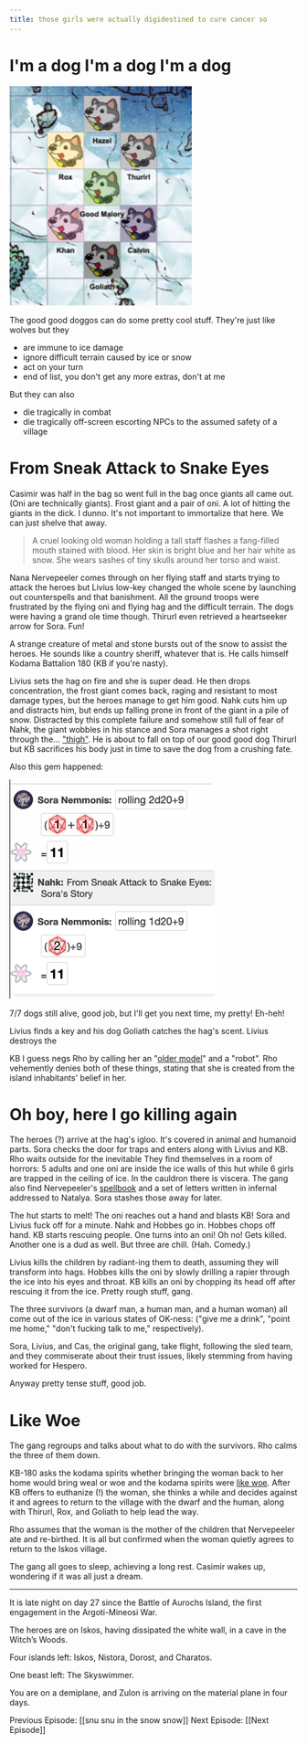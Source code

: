 ```yaml
---
title: those girls were actually digidestined to cure cancer so
---
```


# I'm a dog I'm a dog I'm a dog

![Sled team](assets/sleddogs.png)

The good good doggos can do some pretty cool stuff. They're just like wolves but they 

- are immune to ice damage
- ignore difficult terrain caused by ice or snow
- act on your turn
- end of list, you don't get any more extras, don't at me

But they can also

- die tragically in combat
- die tragically off-screen escorting NPCs to the assumed safety of a village

# From Sneak Attack to Snake Eyes

Casimir was half in the bag so went full in the bag once giants all came out. (Oni are technically giants). Frost giant and a pair of oni. A lot of hitting the giants in the dick. I dunno. It's not important to immortalize that here. We can just shelve that away. 

> A cruel looking old woman holding a tall staff flashes a fang-filled mouth stained with blood. Her skin is bright blue and her hair white as snow. She wears sashes of tiny skulls around her torso and waist. 

Nana Nervepeeler comes through on her flying staff and starts trying to attack the heroes but Livius low-key changed the whole scene by launching out counterspells and that banishment. All the ground troops were frustrated by the flying oni and flying hag and the difficult terrain. The dogs were having a grand ole time though. Thirurl even retrieved a heartseeker arrow for Sora. Fun!

A strange creature of metal and stone bursts out of the snow to assist the heroes. He sounds like a country sheriff, whatever that is. He calls himself Kodama Battalion 180 (KB if you're nasty).

Livius sets the hag on fire and she is super dead. He then drops concentration, the frost giant comes back, raging and resistant to most damage types, but the heroes manage to get him good. Nahk cuts him up and distracts him, but ends up falling prone in front of the giant in a pile of snow. Distracted by this complete failure and somehow still full of fear of Nahk, the giant wobbles in his stance and Sora manages a shot right through the... ["thigh"](https://en.wikipedia.org/wiki/Dolorous_Stroke). He is about to fall on top of our good good dog Thirurl but KB sacrifices his body just in time to save the dog from a crushing fate. 

Also this gem happened:

![Classic Sora](assets/classicsora.png)

7/7 dogs still alive, good job, but I'll get you next time, my pretty! Eh-heh!

Livius finds a key and his dog Goliath catches the hag's scent. Livius destroys the 

KB I guess negs Rho by calling her an "[older model](https://giphy.com/gifs/26FfatYdPS04FLswU/html5)" and a "robot". Rho vehemently denies both of these things, stating that she is created from the island inhabitants' belief in her.

# Oh boy, here I go killing again

The heroes (?) arrive at the hag's igloo. It's covered in animal and humanoid parts. Sora checks the door for traps and enters along with Livius and KB. Rho waits outside for the inevitable They find themselves in a room of horrors: 5 adults and one oni are inside the ice walls of this hut while 6 girls are trapped in the ceiling of ice. In the cauldron there is viscera. The gang also find Nervepeeler's [spellbook](https://www.dndbeyond.com/monsters/bheur-hag) and a set of letters written in infernal addressed to Natalya. Sora stashes those away for later. 

The hut starts to melt! The oni reaches out a hand and blasts KB! Sora and Livius fuck off for a minute. Nahk and Hobbes go in. Hobbes chops off hand. KB starts rescuing people. One turns into an oni! Oh no! Gets killed. Another one is a dud as well. But three are chill. (Hah. Comedy.) 

Livius kills the children by radiant-ing them to death, assuming they will transform into hags. Hobbes kills the oni by slowly drilling a rapier through the ice into his eyes and throat. KB kills an oni by chopping its head off after rescuing it from the ice. Pretty rough stuff, gang.

The three survivors (a dwarf man, a human man, and a human woman) all come out of the ice in various states of OK-ness: ("give me a drink", "point me home," "don't fucking talk to me," respectively).

Sora, Livius, and Cas, the original gang, take flight, following the sled team, and they commiserate about their trust issues, likely stemming from having worked for Hespero. 

Anyway pretty tense stuff, good job.

# Like Woe

The gang regroups and talks about what to do with the survivors. Rho calms the three of them down. 

KB-180 asks the kodama spirits whether bringing the woman back to her home would bring weal or woe and the kodama spirits were [like woe](https://www.youtube.com/watch?v=EC5LzftfcjI). After KB offers to euthanize (!) the woman, she thinks a while and decides against it and agrees to return to the village with the dwarf and the human, along with Thirurl, Rox, and Goliath to help lead the way. 

Rho assumes that the woman is the mother of the children that Nervepeeler ate and re-birthed. It is all but confirmed when the woman quietly agrees to return to the Iskos village.

The gang all goes to sleep, achieving a long rest. Casimir wakes up, wondering if it was all just a dream. 

---
It is late night on day 27 since the Battle of Aurochs Island, the first engagement in the Argoti-Mineosi War.

The heroes are on Iskos, having dissipated the white wall, in a cave in the Witch’s Woods.

Four islands left: Iskos, Nistora, Dorost, and Charatos.

One beast left: The Skyswimmer.

You are on a demiplane, and Zulon is arriving on the material plane in four days.


Previous Episode: [[snu snu in the snow snow]]
Next Episode: [[Next Episode]]